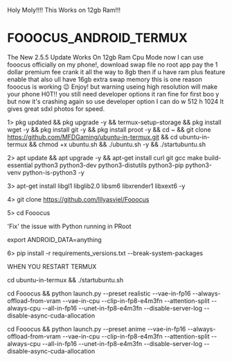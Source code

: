 Holy Moly!!!! This Works on 12gb Ram!!!

# FOOOCUS_ANDROID_TERMUX

The New 2.5.5 Update Works On 12gb Ram Cpu Mode
now I can use fooocus officially on my phone!, download swap file no root app pay the 1 dollar premium fee crank it all the way to 8gb then if u have ram plus feature enable that also ull have 16gb extra swap memory this is one reason fooocus is working 
😉 Enjoy! but warning useing high resolution will make your phone H0T!! you still need developer options it ran fine for first boo y but now it's crashing again so use developer option I can do w 512 h 1024 It gives great sdxl photos for speed.


1> pkg updated && pkg upgrade -y && termux-setup-storage &&
pkg install wget -y && pkg install git -y && pkg install proot -y &&
cd ~ && git clone https://github.com/MFDGaming/ubuntu-in-termux.git && cd ubuntu-in-termux && chmod +x ubuntu.sh && ./ubuntu.sh -y && ./startubuntu.sh 

2> apt update && apt upgrade -y && apt-get install curl git gcc make build-essential python3 python3-dev python3-distutils python3-pip python3-venv python-is-python3 -y 

3> apt-get install libgl1 libglib2.0 libsm6 libxrender1 libxext6 -y

4> git clone https://github.com/lllyasviel/Fooocus

5> cd Fooocus


'Fix' the issue with Python running in PRoot

export ANDROID_DATA=anything 



6> pip install -r requirements_versions.txt --break-system-packages

WHEN YOU RESTART TERMUX 

cd ubuntu-in-termux && ./startubuntu.sh

cd Fooocus && python launch.py --preset realistic --vae-in-fp16 --always-offload-from-vram --vae-in-cpu --clip-in-fp8-e4m3fn --attention-split --always-cpu --all-in-fp16 --unet-in-fp8-e4m3fn --disable-server-log --disable-async-cuda-allocation

cd Fooocus && python launch.py --preset anime --vae-in-fp16 --always-offload-from-vram --vae-in-cpu --clip-in-fp8-e4m3fn --attention-split --always-cpu --all-in-fp16 --unet-in-fp8-e4m3fn --disable-server-log --disable-async-cuda-allocation

